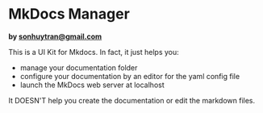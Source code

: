# MkDocs Manager
**by sonhuytran@gmail.com**

This is a UI Kit for Mkdocs.
In fact, it just helps you:

- manage your documentation folder
- configure your documentation by an editor for the yaml config file
- launch the MkDocs web server at localhost

It DOESN'T help you create the documentation or edit the markdown files.